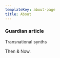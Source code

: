 ```yaml
---
templateKey: about-page
title: About
---
```

### Guardian article
Transnational synths 

Then & Now.

